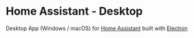 # Home Assistant - Desktop

Desktop App (Windows / macOS) for [Home Assistant](https://www.home-assistant.io/) built with [Electron](https://www.electronjs.org/)
